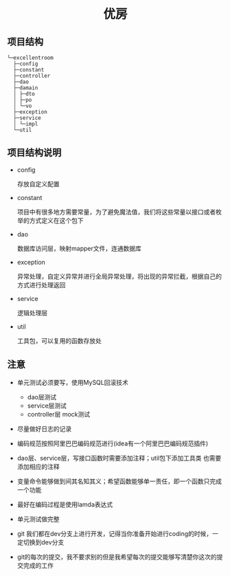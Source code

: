 # <center>优房</center>

## 项目结构

```$xslt
└─excellentroom
  ├─config
  ├─constant
  ├─controller
  ├─dao
  ├─damain
  │ ├─dto
  │ ├─po
  │ └─vo
  ├─exception
  ├─service
  │ └─impl
  └─util
```

## 项目结构说明

- config 

    存放自定义配置

- constant

    项目中有很多地方需要常量，为了避免魔法值，我们将这些常量以接口或者枚举的方式定义在这个包下

- dao

    数据库访问层，映射mapper文件，连通数据库

- exception

    异常处理，自定义异常并进行全局异常处理，将出现的异常拦截，根据自己的方式进行处理返回

- service 

    逻辑处理层

- util 

    工具包，可以复用的函数存放处

## 注意

- 单元测试必须要写，使用MySQL回滚技术

    - dao层测试
    - service层测试
    - controller层 mock测试

- 尽量做好日志的记录
- 编码规范按照阿里巴巴编码规范进行(idea有一个阿里巴巴编码规范插件)
- dao层、service层，写接口函数时需要添加注释；util包下添加工具类 也需要添加相应的注释
- 变量命令能够做到间其名知其义；希望函数能够单一责任，即一个函数只完成一个功能
- 最好在编码过程是使用lamda表达式
- 单元测试做完整
- git 我们都在dev分支上进行开发，记得当你准备开始进行coding的时候，一定切换到dev分支
- git的每次的提交，我不要求别的但是我希望每次的提交能够写清楚你这次的提交完成的工作